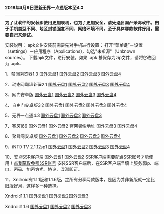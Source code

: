 **2018年4月9日更新无界一点通版本至4.3**

***

**为了让软件的安装和使用更加顺利，也为了更加安全，请先退出国产杀毒软件。由于手机类型不同、地区封锁强度不同、网络环境不同，至于具体哪款软件好用，需要自己来测试。**

安装说明：
apk文件安装前需要先对手机进行设置： 打开“菜单键”－设置（settings）－应用程序（Applications），勾选"未知源"（Unknown sources）。
下载apk文件，进行安装。如果 .apk 被保存为zip文件，请将它改回为 .apk。

1、禁闻浏览器1.3 [国外云盘1](https://raw.githubusercontent.com/bannedbook/fanqiang/master/apk/JWBrowser.apk) [国外云盘2](https://nofile.io/f/pj2YnM0xuxg/JWBrowser.apk)  [国外云盘3](https://yadi.sk/d/2AljzwbD3Pru7i) [国外云盘4](http://45.32.141.248:8000/f/f4ba391432/?raw=1)

2、动态网翻墙新闻2.1 [国外云盘1](http://45.32.141.248:8000/f/60e72aa2ef/?raw=1) [国外云盘2](https://storage.googleapis.com/jwnews/dweb.apk)  [国外云盘3](https://nofile.io/f/20ws3oqkSqX/dweb.apk)  [国外云盘4](https://yadi.sk/d/k7-3YcQh3PruAq) 

3、网门安卓版 [国外云盘1](http://45.32.141.248:8000/f/7613b2e860/?raw=1) [国外云盘2](https://raw.githubusercontent.com/opipe/Up/master/Tools/oGate.apk) [国外云盘3](https://nofile.io/f/Puu4t3o57Wb/oGate.apk) [国外云盘4](https://yadi.sk/d/r6T64w7t3PruCd) 

4、自由门安卓版3.2  [国外云盘1](http://45.32.141.248:8000/f/9ba8557d44/?raw=1)
 [国外云盘2](https://git.io/fgma )  [国外云盘3](https://nofile.io/f/Vu6CEkQ6DOa/fgma.apk) [国外云盘4](https://yadi.sk/d/WMs0DsR63PruF8) 

5、无界一点通4.3  [国外云盘1](http://45.32.141.248:8000/f/712ee34ba8/) [国外云盘2](http://108.61.224.82:8000/f/6157aaf794/) [国外云盘3](https://nofile.io/f/2HQHEFDxrqq/um4.3.apk)  

7、赛风166  [国外云盘1](http://45.32.141.248:8000/f/b29fbf4541/?raw=1) [国外云盘2](https://s3.amazonaws.com/psiphon/web/mjr4-p23r-puwl/PsiphonAndroid.apk) [官网镜像地址](https://s3.amazonaws.com/psiphon/web/mjr4-p23r-puwl/zh/download.html) [国外云盘3](https://nofile.io/f/uHMKa56Ffpr/PsiphonAndroid.apk) [国外云盘4](https://yadi.sk/d/NYjNdUPL3PruLD) 

8、聚缘阁安卓版  [国外云盘1](http://45.32.141.248:8000/f/7613b2e860/?raw=1) [国外云盘2](https://github.com/hao369/a/raw/master/jygV2.2.2017082401.apk) [国外云盘3](https://nofile.io/f/ukUqExmKvA7/jygV2.2.2017082401.apk) [国外云盘4](https://yadi.sk/d/ukw1dWRN3PruMn) 

9、iNTD TV 2.1.12sp1  [国外云盘1](http://45.32.141.248:8000/f/174cca018b/?raw=1) [国外云盘2](https://github.com/bannedbook/fanqiang/raw/master/apk/iNTD_TV.apk) [国外云盘3](https://nofile.io/f/KyN0S4nH4py/iNTD_TV.apk) [国外云盘4](https://yadi.sk/d/bSqISDfH3PruPG)

10、安卓SSR客户端 [国外云盘1](https://github.com/shadowsocksr-backup/shadowsocksr-android/releases/download/3.4.0.8/shadowsocksr-release.apk) [国外云盘2](https://nofile.io/f/rvTJoj0h5GC/shadowsocksr-release.apk) SSR客户端需要配合SSR账号才能使用！[点我获取免费SSR账号](https://github.com/Alvin9999/new-pac/wiki/ss%E5%85%8D%E8%B4%B9%E8%B4%A6%E5%8F%B7) 安装SSR客户端后，在SSR客户端里填上服务器ip、端口、密码、加密方式、协议、混淆即可。

11、Xndroid有1.1.1版和1.1.6版，之所有分享两款版本，是因为并非新版就一定比旧版好用，这样多一种选择。

Xndroid1.1.1   [国外云盘1](http://45.32.141.248:8000/f/d6c8b8fae2/?raw=1)  [国外云盘2](https://github.com/XndroidDev/Xndroid/releases/download/1.1.1/app-release.apk)[国外云盘3](https://nofile.io/f/wvYnwPzugEc/Xndroid1.1.1.apk) 

Xndroid1.1.6  [国外云盘1](http://45.32.141.248:8000/f/baa0f2ba0d/?raw=1) [国外云盘2](https://github.com/XndroidDev/Xndroid/releases/download/1.1.6/app-release.apk)  [国外云盘3](https://nofile.io/f/j0WovMHgPwQ/app-release1.1.6.apk) 
